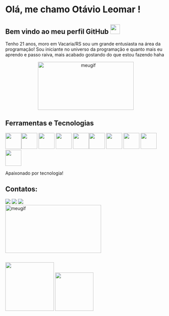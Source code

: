 # Olá, me chamo Otávio Leomar ! 
## Bem vindo ao meu perfil GitHub <img src="https://img.icons8.com/stickers/100/null/so-so-skin-type-2.png" width="30" height="30" />

Tenho 21 anos, moro em Vacaria/RS sou um grande entusiasta na área da programação! Sou iniciante no universo da programação e quanto mais eu aprendo e passo raiva, mais acabado gostando do que estou fazendo haha 

<p align="center">
  <img width="300" height="150" alt="meugif" src="https://www.fabiosilvalima.net/wp-content/uploads/2017/04/fabiosilvalima-sairfazendo.gif">
</p>

## Ferramentas e Tecnologias

<img src="https://cdn.jsdelivr.net/gh/devicons/devicon/icons/vscode/vscode-original-wordmark.svg" width="50" height="50" /><img src="https://cdn.jsdelivr.net/gh/devicons/devicon/icons/javascript/javascript-original.svg"  width="50" height="50" /> <img src="https://cdn.jsdelivr.net/gh/devicons/devicon/icons/html5/html5-plain-wordmark.svg"  width="50" height="50"/> <img src="https://cdn.jsdelivr.net/gh/devicons/devicon/icons/css3/css3-plain-wordmark.svg"  width="50" height="50" /> <img src="https://cdn.jsdelivr.net/gh/devicons/devicon/icons/sass/sass-original.svg" width="50" height="50" /><img src="https://img.icons8.com/fluency/48/null/github.png" width="50" height="50" /> <img src="https://cdn.jsdelivr.net/gh/devicons/devicon/icons/git/git-plain-wordmark.svg" width="50" height="50" /> <img src="https://cdn.jsdelivr.net/gh/devicons/devicon/icons/canva/canva-original.svg" width="50" height="50" /> <img src="https://cdn.jsdelivr.net/gh/devicons/devicon/icons/nodejs/nodejs-plain.svg" width="50" height="50" /> <img src="https://cdn.jsdelivr.net/gh/devicons/devicon/icons/go/go-original-wordmark.svg" width="50" height="50"/>

Apaixonado por tecnologia! 

## Contatos:

<div>
<a href="https://wa.me/5554996801532" target="_blank"><img src="https://img.shields.io/badge/WhatsApp-25D366?style=for-the-badge&logo=whatsapp&logoColor=white" target="_blank"></a>
<a href="https://instagram.com/otavio_zwirtes" target="_blank"><img src="https://img.shields.io/badge/-Instagram-%23E4405F?style=for-the-badge&logo=instagram&logoColor=white" target="_blank"></a>
<a href="https://www.linkedin.com/in/otavio-leomar-732a9b247" target="_blank"><img src="https://img.shields.io/badge/-LinkedIn-%230077B5?style=for-the-badge&logo=linkedin&logoColor=white" target="_blank"></a>   
</div>

<img width="300" height="150" alt="meugif" src="https://media.tenor.com/bltMReWtUfUAAAAC/hello-yes-hello-dog-here.gif">

##

<img height="152em" src="https://github-readme-stats.vercel.app/api?username=Otavioleomar&show_icons=true&theme=github_dark&include_all_commits=true&count_private=true"/>
<img height="120em" src="https://github-readme-stats.vercel.app/api/top-langs/?username=Otavioleomar&layout=compact&langs_count=7&theme=github_dark"/>

















          
